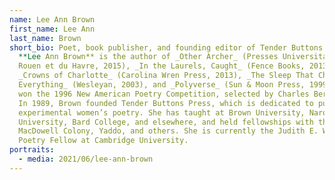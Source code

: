 ```yaml
---
name: Lee Ann Brown
first_name: Lee Ann
last_name: Brown
short_bio: Poet, book publisher, and founding editor of Tender Buttons Press,
  **Lee Ann Brown** is the author of _Other Archer_ (Presses Universitaires de
  Rouen et du Havre, 2015), _In the Laurels, Caught_ (Fence Books, 2013),
  _Crowns of Charlotte_ (Carolina Wren Press, 2013), _The Sleep That Changed
  Everything_ (Wesleyan, 2003), and _Polyverse_ (Sun & Moon Press, 1999), which
  won the 1996 New American Poetry Competition, selected by Charles Bernstein.
  In 1989, Brown founded Tender Buttons Press, which is dedicated to publishing
  experimental women’s poetry. She has taught at Brown University, Naropa
  University, Bard College, and elsewhere, and held fellowships with the
  MacDowell Colony, Yaddo, and others. She is currently the Judith E. Wilson
  Poetry Fellow at Cambridge University.
portraits:
  - media: 2021/06/lee-ann-brown
---
```

